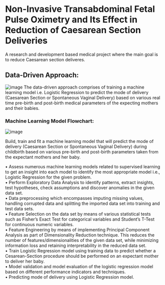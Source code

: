 # Non-Invasive Transabdominal Fetal Pulse Oximetry and Its Effect in Reduction of Caesarean Section Deliveries 
A research and development based medical project where the main goal is to reduce Caesarean section deliveres.

## Data-Driven Approach:

![image](https://user-images.githubusercontent.com/97184600/191071076-a7055e01-d74e-40ca-b3a1-ecc5093738ba.png)
The data-driven approach comprises of training a machine learning model i.e. Logistic Regression to predict the mode of delivery (Caesarean Section or Spontaneous Vaginal Delivery) based on various real time pre-birth and post-birth medical parameters of the expecting mothers and their babies.


### Machine Learning Model Flowchart:
![image](https://user-images.githubusercontent.com/97184600/191071184-8b2c790e-986c-43b7-b76e-289bcc6bd219.png)

Build, train and fit a machine learning model that will predict the mode of delivery (Caesarean Section or Spontaneous Vaginal Delivery) during childbirth based on various pre-birth and post-birth parameters taken from the expectant mothers and her baby.

• Assess numerous machine learning models related to supervised learning to get an insight into each model to identify the most appropriate model i.e., Logistic Regression for the given problem. <br />
• Perform Exploratory Data Analysis to identify patterns, extract insights, test hypotheses, check assumptions and discover anomalies in the given data set. <br />
• Data preprocessing which encompasses imputing missing values, handling corrupted data and splitting the imported data set into training and test data sets. <br />
• Feature Selection on the data set by means of various statistical tests such as Fisher’s Exact Test for categorical variables and Student’s T-Test for continuous numeric variables. <br />
• Feature Engineering by means of implementing Principal Component Analysis as part of Dimensionality Reduction technique. This reduces the number of features/dimensionalities of the given data set, while minimizing information loss and retaining interpretability in the reduced data set. <br />
• Train Logistic Regression model using training data to predict whether a Cesarean-Section procedure should be performed on an expectant mother to deliver her baby. <br />
• Model validation and model evaluation of the logistic regression model based on different performance indicators and techniques. <br />
• Predicting mode of delivery using Logistic Regression model.
